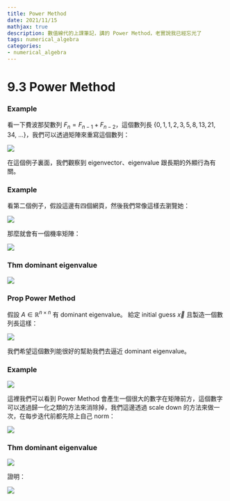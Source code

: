 ```yaml
---
title: Power Method
date: 2021/11/15
mathjax: true
description: 數值線代的上課筆記，講的 Power Method，老實說我已經忘光了
tags: numerical_algebra
categories:
- numerical_algebra
---
```


# 9.3 Power Method

### Example

看一下費波那契數列 $F_n = F_{n-1} + F_{n-2}$，這個數列長 $\{0,1,1,2,3,5,8,13,21,34,\ ...\}$，我們可以透過矩陣來重寫這個數列：

![](https://i.imgur.com/n8vuFLK.jpg)

在這個例子裏面，我們觀察到 eigenvector、eigenvalue 跟長期的外顯行為有關。

### Example

看第二個例子，假設這邊有四個網頁，然後我們常像這樣去瀏覽她：

![](https://i.imgur.com/0g3hyZK.png)

那麼就會有一個機率矩陣：

![](https://i.imgur.com/nd4Ea30.png)

### Thm dominant eigenvalue

![](https://i.imgur.com/SFskHSJ.jpg)

### Prop Power Method

假設 $A \in \mathbb{R}^{n \times n}$ 有 dominant eigenvalue。 給定 initial guess $\vec x$ 且製造一個數列長這樣：

![](https://i.imgur.com/UcPyOhl.png)

我們希望這個數列能很好的幫助我們去逼近 dominant eigenvalue。

### Example 

![](https://i.imgur.com/8is5Gkb.jpg)

這裡我們可以看到 Power Method 會產生一個很大的數字在矩陣前方，這個數字可以透過歸一化之類的方法來消除掉，我們這邊透過 scale down 的方法來做一次，在每步迭代前都先除上自己 norm：

![](https://i.imgur.com/HFMeChb.jpg)

### Thm dominant eigenvalue

![](https://i.imgur.com/dJvzqYR.jpg)

證明：

![](https://i.imgur.com/ztsMyRi.jpg)






